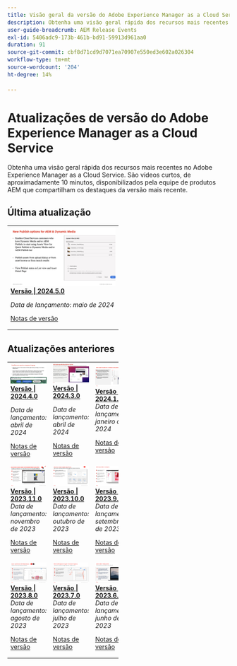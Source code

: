 ```yaml
---
title: Visão geral da versão do Adobe Experience Manager as a Cloud Service
description: Obtenha uma visão geral rápida dos recursos mais recentes no Adobe Experience Manager as a Cloud Service
user-guide-breadcrumb: AEM Release Events
exl-id: 5406adc9-173b-461b-bd91-59913d961aa0
duration: 91
source-git-commit: cbf8d71cd9d7071ea70907e550ed3e602a026304
workflow-type: tm+mt
source-wordcount: '204'
ht-degree: 14%

---
```


# Atualizações de versão do Adobe Experience Manager as a Cloud Service

Obtenha uma visão geral rápida dos recursos mais recentes no Adobe Experience Manager as a Cloud Service. São vídeos curtos, de aproximadamente 10 minutos, disponibilizados pela equipe de produtos AEM que compartilham os destaques da versão mais recente.

## Última atualização

<table style="max-width: 50%;">
  <tr>
    <td>
      <a href="2024/2024-5-0.md">
        <img alt="Versão 2024.5.0" src="2024/assets/2024-5-0-thumb.png" />
      </a>
      <div>
        <a href="2024/2024-5-0.md">
          <strong>Versão | 2024.5.0</strong>
        </a>
      </div>
      <p><em>Data de lançamento: maio de 2024 </em></p>
      <p>
        <a href="https://experienceleague.adobe.com/docs/experience-manager-cloud-service/content/release-notes/release-notes/release-notes-current.html?lang=pt-BR">Notas de versão</a>
      </p>
    </td>
  </tr>  
</table>

## Atualizações anteriores

<table style="max-width: 50%;">
  <tr>
    <td>
      <a href="2024/2024-4-0.md">
        <img alt="Versão 2024.4.0" src="2024/assets/2024-4-0-thumb.png" />
      </a>
      <div>
        <a href="2024/2024-4-0.md">
          <strong>Versão | 2024.4.0</strong>
        </a>
      </div>
      <p><em>Data de lançamento: abril de 2024 </em></p>
      <p>
        <a href="https://experienceleague.adobe.com/docs/experience-manager-cloud-service/content/release-notes/release-notes/release-notes-current.html?lang=pt-BR">Notas de versão</a>
      </p>
    </td>
    <td>
      <a href="2024/2024-3-0.md">
        <img alt="Versão 2024.3.0" src="2024/assets/2024-3-0-thumb.png" />
      </a>
      <div>
        <a href="2024/2024-3-0.md">
          <strong>Versão | 2024.3.0</strong>
        </a>
      </div>
      <p><em>Data de lançamento: abril de 2024 </em></p>
      <p>
        <a href="https://experienceleague.adobe.com/docs/experience-manager-cloud-service/content/release-notes/release-notes/release-notes-current.html?lang=pt-BR">Notas de versão</a>
      </p>
    </td>
    <td>
      <a href="2024/2024-1-0.md">
        <img alt="Versão 2024.1.0" src="2024/assets/2024-1-0-thumb.png" />
      </a>
      <div>
        <a href="2024/2024-1-0.md">
          <strong>Versão | 2024.1.0</strong>
          <br/>
        </a>
          <em>Data de lançamento: janeiro de 2024 </em>
      </div>
      <p>
        <a href="https://experienceleague.adobe.com/docs/experience-manager-cloud-service/content/release-notes/release-notes/release-notes-current.html?lang=pt-BR">Notas de versão</a>
      <p>
    </td>
  </tr>
  <tr>
    <td>
      <a href="2023/2023-11-0.md">
        <img alt="Versão 2023.11.0" src="2023/assets/2023-11-0-thumb.png" />
      </a>
      <div>
        <a href="2023/2023-11-0.md">
          <strong>Versão | 2023.11.0</strong>
          <br/>
        </a>
          <em>Data de lançamento: novembro de 2023 </em>
      </div>
      <p>
        <a href="https://experienceleague.adobe.com/docs/experience-manager-cloud-service/content/release-notes/release-notes/release-notes-current.html?lang=pt-BR">Notas de versão</a>
      <p>
    </td>
    <td>
      <a href="2023/2023-10-0.md">
        <img alt="Versão 2023.10.0" src="2023/assets/2023-10-0-thumb.png" />
      </a>
      <div>
        <a href="2023/2023-10-0.md">
          <strong>Versão | 2023.10.0</strong>
          <br/>
        </a>
          <em>Data de lançamento: outubro de 2023 </em>
      </div>
      <p>
        <a href="https://experienceleague.adobe.com/docs/experience-manager-cloud-service/content/release-notes/release-notes/release-notes-current.html?lang=pt-BR">Notas de versão</a>
      <p>
    </td>
    <td>
      <a href="2023/2023-9-0.md">
        <img alt="Versão 2023.9.0" src="2023/assets/2023-9-0-thumb.png" />
      </a>
      <div>
        <a href="2023/2023-9-0.md">
          <strong>Versão | 2023.9.0</strong>
          <br/>
        </a>
          <em>Data de lançamento: setembro de 2023 </em>
      </div>
      <p>
        <a href="https://experienceleague.adobe.com/docs/experience-manager-cloud-service/content/release-notes/release-notes/release-notes-current.html?lang=pt-BR">Notas de versão</a>
      <p>
    </td>
  </tr>
  <tr>    
    <td>
      <a href="2023/2023-8-0.md">
        <img alt="Versão 2023.8.0" src="2023/assets/2023-8-0-thumb.png" />
      </a>
      <div>
        <a href="2023/2023-8-0.md">
          <strong>Versão | 2023.8.0</strong>
          <br/>
        </a>
          <em>Data de lançamento: agosto de 2023 </em>
      </div>
      <p>
        <a href="https://experienceleague.adobe.com/docs/experience-manager-cloud-service/content/release-notes/release-notes/release-notes-current.html?lang=pt-BR">Notas de versão</a>
      <p>
    </td>
    <td>
      <a href="2023/2023-7-0.md">
        <img alt="Versão 2023.7.0" src="2023/assets/2023-7-0-thumb.png" />
      </a>
      <div>
        <a href="2023/2023-7-0.md">
          <strong>Versão | 2023.7.0</strong>
          <br/>
        </a>
          <em>Data de lançamento: julho de 2023 </em>
      </div>
      <p>
        <a href="https://experienceleague.adobe.com/docs/experience-manager-cloud-service/content/release-notes/release-notes/release-notes-current.html?lang=pt-BR">Notas de versão</a>
      <p>
    </td>
    <td>
      <a href="2023/2023-6-0.md">
        <img alt="Versão 2023.6.0" src="2023/assets/2023-6-0-thumb.png" />
      </a>
      <div>
        <a href="2023/2023-6-0.md">
          <strong>Versão | 2023.6.0</strong>
          <br/>
        </a>
          <em>Data de lançamento: junho de 2023 </em>
      </div>
      <p>
        <a href="https://experienceleague.adobe.com/docs/experience-manager-cloud-service/content/release-notes/release-notes/release-notes-current.html?lang=pt-BR">Notas de versão</a>
      <p>
    </td>
  </tr>
</table>
